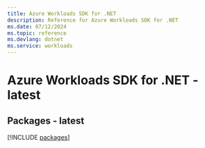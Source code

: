 ```yaml
---
title: Azure Workloads SDK for .NET
description: Reference for Azure Workloads SDK for .NET
ms.date: 07/12/2024
ms.topic: reference
ms.devlang: dotnet
ms.service: workloads
---
```

# Azure Workloads SDK for .NET - latest
## Packages - latest
[!INCLUDE [packages](workloads-index.md)]